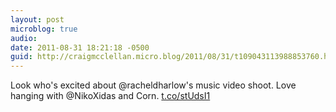 ```yaml
---
layout: post
microblog: true
audio: 
date: 2011-08-31 18:21:18 -0500
guid: http://craigmcclellan.micro.blog/2011/08/31/t109043113988853760.html
---
```

Look who's excited about @racheldharlow's music video shoot. Love hanging with @NikoXidas and Corn.  [t.co/stUdsI1](http://t.co/stUdsI1)
